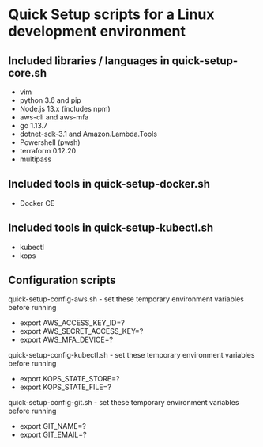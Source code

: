 # Quick Setup scripts for a Linux development environment

## Included libraries / languages in quick-setup-core.sh

- vim
- python 3.6 and pip
- Node.js 13.x (includes npm)
- aws-cli and aws-mfa
- go 1.13.7
- dotnet-sdk-3.1 and Amazon.Lambda.Tools
- Powershell (pwsh)
- terraform 0.12.20
- multipass

## Included tools in quick-setup-docker.sh

- Docker CE

## Included tools in quick-setup-kubectl.sh

- kubectl
- kops

## Configuration scripts

quick-setup-config-aws.sh - set these temporary environment variables before running

- export AWS_ACCESS_KEY_ID=?
- export AWS_SECRET_ACCESS_KEY=?
- export AWS_MFA_DEVICE=?

quick-setup-config-kubectl.sh - set these temporary environment variables before running

- export KOPS_STATE_STORE=?
- export KOPS_STATE_FILE=?

quick-setup-config-git.sh - set these temporary environment variables before running

- export GIT_NAME=?
- export GIT_EMAIL=?

